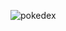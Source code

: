 
![pokedex](https://github.com/aydincansu1/Pokedex_project/assets/134061696/a94f4243-3468-467d-bcea-75591d818f28)
